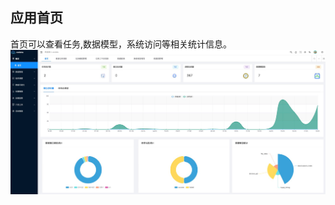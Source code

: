 应用首页
----
首页可以查看任务,数据模型，系统访问等相关统计信息。
![输入图片说明](https://raw.githubusercontent.com/xuwei95/ezdata_press/master/images/dashboard.png?raw=true "在这里输入图片标题")
